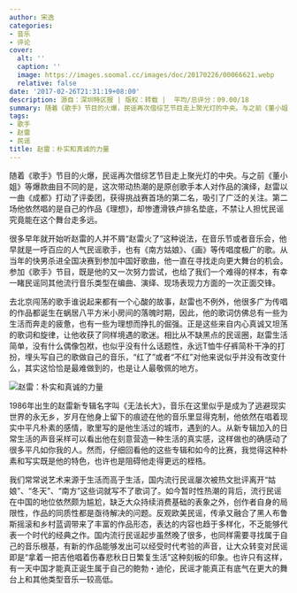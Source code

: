 ```yaml
---
author: 宋逸
categories:
- 音乐
- 评论
cover:
  alt: ''
  caption: ''
  image: https://images.soomal.cc/images/doc/20170226/00066621.webp
  relative: false
date: '2017-02-26T21:31:19+08:00'
description: 源自：深圳特区报 | 版权：转载 |  平均/总评分：09.00/18
summary: 随着《歌手》节目的火爆，民谣再次借综艺节目走上聚光灯的中央。与之前《董小姐》等爆款曲目不同的是，这次带动热潮的是原创歌手本人对作品的演绎，赵雷以一曲《成都》打动了评委团，获得挑战赛首场的第二名，吸引了广泛的关注……
tags:
- 歌手
- 赵雷
- 民谣
title: 赵雷：朴实和真诚的力量
---
```


随着《歌手》节目的火爆，民谣再次借综艺节目走上聚光灯的中央。与之前《董小姐》等爆款曲目不同的是，这次带动热潮的是原创歌手本人对作品的演绎，赵雷以一曲《成都》打动了评委团，获得挑战赛首场的第二名，吸引了广泛的关注。第二场他依然唱的是自己的作品《理想》，却惨遭滑铁卢排名垫底，不禁让人担忧民谣究竟能在这个舞台走多远。

很多早年就开始听赵雷的人并不屑“赵雷火了”这种说法，在音乐节或者音乐会，他早就是一呼百应的人气民谣歌手，也有《南方姑娘》、《画》等传唱度极广的歌。从当年的快男杀进全国决赛到参加中国好歌曲，他一直在寻找走向更大舞台的机会。参加《歌手》节目，既是他的又一次努力尝试，也给了我们一个难得的样本，有幸一睹民谣同其他流行音乐类型在编曲、演绎、现场表现力方面的一次正面交锋。

去北京闯荡的歌手谁说起来都有一个心酸的故事，赵雷也不例外，他很多广为传唱的作品都诞生在蜗居八平方米小房间的落魄时期，因此，他的歌词仿佛总有一些为生活而奔走的疲惫，也有一些为理想而挣扎的倔强。正是这些来自内心真诚又坦荡的歌词和旋律，让他收获了同样境遇的歌迷。相比从不缺黑点的民谣圈，赵雷生活简单，没有什么偶像包袱，也似乎没有什么话题性，永远T恤牛仔裤简朴干净的打扮，埋头写自己的歌做自己的音乐，“红了”或者“不红”对他来说似乎并没有改变什么，其实这恰恰是最难做到的，也是让人最敬佩的地方。

![赵雷：朴实和真诚的力量](https://images.soomal.cc/images/doc/20170226/00066621.webp)





1986年出生的赵雷新专辑名字叫《无法长大》，音乐在这里似乎是成为了逃避现实世界的永无乡，岁月在他身上留下的痕迹在他的音乐里显得克制，他依然在唱着现实中平凡朴素的感情，歌里写的是他生活过的城市，遇到的人。从新专辑加入的日常生活的声音采样可以看出他在刻意营造一种生活的真实感，这样做也的确感动了很多平凡如你我的人。然而，仔细回看他的这些专辑和如今的比赛，我觉得这种朴素和写实既是他的特色，也许也是阻碍他走得更远的桎梏。

我们常常说艺术来源于生活而高于生活，国内流行民谣屡次被热文批评离开“姑娘”、“冬天”、“南方”这些词就写不了歌词了。如今暂时性热潮的背后，流行民谣在中国的地位依然颇为尴尬，缺乏大众持续消费基础的表象之外，创作者自身的局限性，作品的同质性都是亟待解决的问题。反观欧美民谣，传承又融合了黑人布鲁斯摇滚和乡村蓝调带来了丰富的作品形态，表达的内容也趋于多样化，不乏能够代表一个时代的经典之作。国内流行民谣起步虽然晚了很多，也同样需要寻找属于自己的音乐根基，有新的作品能够发出可以经受时代考验的声音，让大众转变对民谣即是“拿着一把吉他唱着伤春悲秋日日繁复生活”这种刻板的印象。也许只有这样，有一天中国才能真正诞生属于自己的鲍勃・迪伦，民谣才能真正有底气在更大的舞台上和其他类型音乐一较高低。